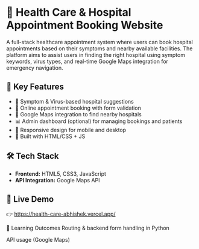 # 🏥 Health Care & Hospital Appointment Booking Website

A full-stack healthcare appointment system where users can book hospital appointments based on their symptoms and nearby available facilities. The platform aims to assist users in finding the right hospital using symptom keywords, virus types, and real-time Google Maps integration for emergency navigation.

## 🧩 Key Features

- 📝 Symptom & Virus-based hospital suggestions
- 📅 Online appointment booking with form validation
- 📍 Google Maps integration to find nearby hospitals
- 📊 Admin dashboard (optional) for managing bookings and patients
- 📱 Responsive design for mobile and desktop
- 🧠 Built with HTML/CSS + JS

## 🛠️ Tech Stack

- **Frontend:** HTML5, CSS3, JavaScript  
- **API Integration:** Google Maps API

## 🔗 Live Demo

👉  https://health-care-abhishek.vercel.app/


 🧠 Learning Outcomes
Routing & backend form handling in Python

API usage (Google Maps)

